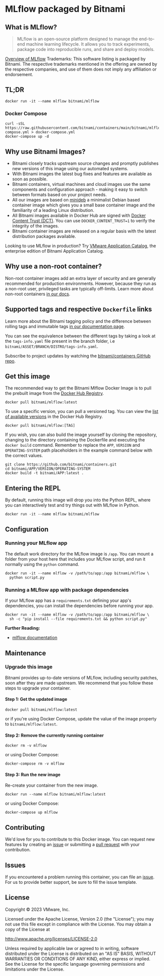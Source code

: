 # MLflow packaged by Bitnami

## What is MLflow?

> MLflow is an open-source platform designed to manage the end-to-end machine learning lifecycle. It allows you to track experiments, package code into reproducible runs, and share and deploy models.

[Overview of MLflow](https://mlflow.org/)
Trademarks: This software listing is packaged by Bitnami. The respective trademarks mentioned in the offering are owned by the respective companies, and use of them does not imply any affiliation or endorsement.

## TL;DR

```console
docker run -it --name mlflow bitnami/mlflow
```

### Docker Compose

```console
curl -sSL https://raw.githubusercontent.com/bitnami/containers/main/bitnami/mlflow/docker-compose.yml > docker-compose.yml
docker-compose up -d
```

## Why use Bitnami Images?

- Bitnami closely tracks upstream source changes and promptly publishes new versions of this image using our automated systems.
- With Bitnami images the latest bug fixes and features are available as soon as possible.
- Bitnami containers, virtual machines and cloud images use the same components and configuration approach - making it easy to switch between formats based on your project needs.
- All our images are based on [minideb](https://github.com/bitnami/minideb) a minimalist Debian based container image which gives you a small base container image and the familiarity of a leading Linux distribution.
- All Bitnami images available in Docker Hub are signed with [Docker Content Trust (DCT)](https://docs.docker.com/engine/security/trust/content_trust/). You can use `DOCKER_CONTENT_TRUST=1` to verify the integrity of the images.
- Bitnami container images are released on a regular basis with the latest distribution packages available.

Looking to use MLflow in production? Try [VMware Application Catalog](https://bitnami.com/enterprise), the enterprise edition of Bitnami Application Catalog.

## Why use a non-root container?

Non-root container images add an extra layer of security and are generally recommended for production environments. However, because they run as a non-root user, privileged tasks are typically off-limits. Learn more about non-root containers [in our docs](https://docs.bitnami.com/tutorials/work-with-non-root-containers/).

## Supported tags and respective `Dockerfile` links

Learn more about the Bitnami tagging policy and the difference between rolling tags and immutable tags [in our documentation page](https://docs.bitnami.com/tutorials/understand-rolling-tags-containers/).

You can see the equivalence between the different tags by taking a look at the `tags-info.yaml` file present in the branch folder, i.e `bitnami/ASSET/BRANCH/DISTRO/tags-info.yaml`.

Subscribe to project updates by watching the [bitnami/containers GitHub repo](https://github.com/bitnami/containers).

## Get this image

The recommended way to get the Bitnami Mlflow Docker Image is to pull the prebuilt image from the [Docker Hub Registry](https://hub.docker.com/r/bitnami/mlflow).

```console
docker pull bitnami/mlflow:latest
```

To use a specific version, you can pull a versioned tag. You can view the [list of available versions](https://hub.docker.com/r/bitnami/mlflow/tags/) in the Docker Hub Registry.

```console
docker pull bitnami/mlflow:[TAG]
```

If you wish, you can also build the image yourself by cloning the repository, changing to the directory containing the Dockerfile and executing the `docker build` command. Remember to replace the `APP`, `VERSION` and `OPERATING-SYSTEM` path placeholders in the example command below with the correct values.

```console
git clone https://github.com/bitnami/containers.git
cd bitnami/APP/VERSION/OPERATING-SYSTEM
docker build -t bitnami/APP:latest .
```

## Entering the REPL

By default, running this image will drop you into the Python REPL, where you can interactively test and try things out with MLflow in Python.

```console
docker run -it --name mlflow bitnami/mlflow
```

## Configuration

### Running your MLflow app

The default work directory for the MLflow image is `/app`. You can mount a folder from your host here that includes your MLflow script, and run it normally using the `python` command.

```console
docker run -it --name mlflow -v /path/to/app:/app bitnami/mlflow \
  python script.py
```

### Running a MLflow app with package dependencies

If your MLflow app has a `requirements.txt` defining your app's dependencies, you can install the dependencies before running your app.

```console
docker run -it --name mlflow -v /path/to/app:/app bitnami/mlflow \
  sh -c "pip install --file requirements.txt && python script.py"
```

**Further Reading:**

- [mlflow documentation](https://mlflow.org/docs/)

## Maintenance

### Upgrade this image

Bitnami provides up-to-date versions of MLflow, including security patches, soon after they are made upstream. We recommend that you follow these steps to upgrade your container.

#### Step 1: Get the updated image

```console
docker pull bitnami/mlflow:latest
```

or if you're using Docker Compose, update the value of the image property to `bitnami/mlflow:latest`.

#### Step 2: Remove the currently running container

```console
docker rm -v mlflow
```

or using Docker Compose:

```console
docker-compose rm -v mlflow
```

#### Step 3: Run the new image

Re-create your container from the new image.

```console
docker run --name mlflow bitnami/mlflow:latest
```

or using Docker Compose:

```console
docker-compose up mlflow
```

## Contributing

We'd love for you to contribute to this Docker image. You can request new features by creating an [issue](https://github.com/bitnami/containers/issues) or submitting a [pull request](https://github.com/bitnami/containers/pulls) with your contribution.

## Issues

If you encountered a problem running this container, you can file an [issue](https://github.com/bitnami/containers/issues/new/choose). For us to provide better support, be sure to fill the issue template.

## License

Copyright &copy; 2023 VMware, Inc.

Licensed under the Apache License, Version 2.0 (the "License");
you may not use this file except in compliance with the License.
You may obtain a copy of the License at

<http://www.apache.org/licenses/LICENSE-2.0>

Unless required by applicable law or agreed to in writing, software
distributed under the License is distributed on an "AS IS" BASIS,
WITHOUT WARRANTIES OR CONDITIONS OF ANY KIND, either express or implied.
See the License for the specific language governing permissions and
limitations under the License.
